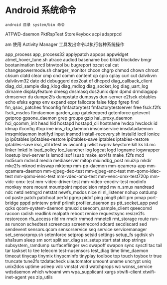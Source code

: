# Android 系统命令

	android 目录 system/bin 命令

ATFWD-daemon
PktRspTest
StoreKeybox
acpi
adsprpcd

am               使用 Activity Manager 工具发出命令以执行各种系统操作

app_process
app_process32
applypatch
appops
appwidget
atmel_hover_tune.sh
atrace
audiod
basename
bcc
blkid
blockdev
bmgr
bootanimation
brctl
btnvtool
bu
bugreport
bzcat
cal
cat
changepowermode.sh
charger_monitor
chcon
chgrp
chmod
chown
chroot
cksum
clatd
clear
cmp
cnd
comm
content
cp
cpio
cplay
curl
cut
dalvikvm
dalvikvm32
date
dd
debuggerd
dex2oat
df
dhcpcd
diag_callback_client
diag_dci_sample
diag_klog
diag_mdlog
diag_socket_log
diag_uart_log
dirname
displayfeature
dmesg
dnsmasq
dos2unix
dpm
dpmd
drmdiagapp
drmserver
du
dumpe2fs
dumpstate
dumpsys
dun-server
e2fsck
ebtables
echo
efsks
egrep
env
expand
expr
fallocate
false
fdpp
fgrep
find
fm_qsoc_patches
fmconfig
fmfactorytest
fmfactorytestserver
free
fsck.f2fs
fsck_msdos
ftmdaemon
garden_app
gatekeeperd
getenforce
getevent
getprop
gpsone_daemon
grep
groups
gzip
hal_proxy_daemon
hci_qcomm_init
head
hid
hostapd
hostapd_cli
hostname
hvdcp
hwclock
id
idmap
ifconfig
iftop
ime
ims_rtp_daemon
imscmservice
imsdatadaemon
imsqmidaemon
inotifyd
input
insmod
install-recovery.sh
installd
ioctl
ionice
ip
ip6tables
ip6tables-restore
ip6tables-save
iptables
iptables-restore
iptables-save
irsc_util
irtest
iw
iwconfig
iwlist
iwpriv
keystore
kill
ks
ld.mc
linker
lmkd
ln
load_policy
loc_launcher
log
logcat
logd
logname
logwrapper
losetup
lowi-server
ls
lsmod
lsof
lsusb
make_ext4fs
make_f2fs
mcd
md5sum
mdnsd
media
mediaserver
mitop
miuindbg_post
miuizip
mkdir
mke2fs
mknod
mkswap
mktemp
mm-pp-daemon
mm-qcamera-app
mm-qcamera-daemon
mm-qjpeg-dec-test
mm-qjpeg-enc-test
mm-qomx-idec-test
mm-qomx-ienc-test
mm-vdec-omx-test
mm-venc-omx-test720p
mm-vidc-omx-test
mm-video-driver-test
mm-video-encdrv-test
modinfo
monkey
more
mount
mountpoint
mpdecision
mtpd
mv
n_smux
nandread
ndc
netd
netmgrd
netstat
newfs_msdos
nice
nl
nl_listener
nohup
oatdump
od
paste
patch
patchoat
perfd
pgrep
pidof
ping
ping6
pkill
pm
pmap
port-bridge
pppd
printenv
printf
prlimit
profiler_daemon
ps
ptt_socket_app
pwd
qcks
qcom-system-daemon
qmuxd
qseecom_sample_client
qseecomd
racoon
radish
readlink
realpath
reboot
renice
requestsync
resize2fs
restorecon
rfs_access
rild
rm
rmdir
rmmod
rmnetcli
rmt_storage
route
run-as
runcon
schedtest
screencap
screenrecord
sdcard
secdiscard
sed
sendevent
sensors.qcom
sensorservice
seq
service
servicemanager
set_sensorprop.sh
setenforce
setprop
setsid
settings
setup_fs
sgdisk
sh
sha1sum
sleep
sm
sort
split
ssr_diag
ssr_setup
start
stat
stop
strings
subsystem_ramdump
surfaceflinger
svc
swapoff
swapon
sync
sysctl
tac
tail
tar
taskset
tc
tee
telecom
test-nusensors
test_diag
time
time_daemon
timeout
tinycap
tinymix
tinypcminfo
tinyplay
toolbox
top
touch
toybox
tr
true
truncate
tune2fs
tzdatacheck
uiautomator
umount
uname
uncrypt
uniq
unix2dos
uptime
usleep
vdc
vmstat
vold
watchprops
wc
wcnss_service
wdsdaemon
which
whoami
wm
wpa_supplicant
xargs
xtwifi-client
xtwifi-inet-agent
yes
zip_utils